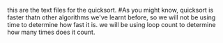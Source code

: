 
this are the text files for the quicksort.
#As you might know, quicksort is faster thatn other algorithms we've learnt before, so we will not be using time to determine how fast it is. we will be using loop count to determine how many times does it count.
